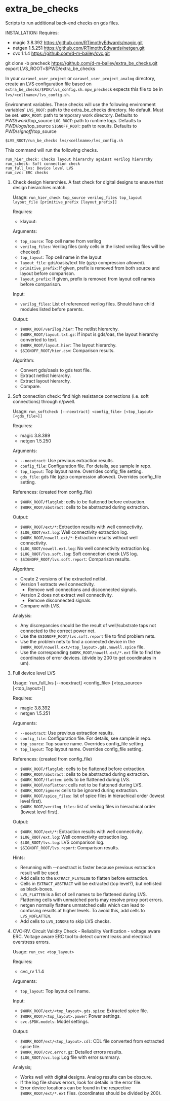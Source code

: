 # extra_be_checks
Scripts to run additional back-end checks on gds files.

INSTALLATION:
Requires:
- magic 3.8.392  https://github.com/RTimothyEdwards/magic.git
- netgen 1.5.251  https://github.com/RTimothyEdwards/netgen.git
- cvc 1.1.4  https://github.com/d-m-bailey/cvc.git

git clone -b precheck https://github.com/d-m-bailey/extra_be_checks.git
export LVS_ROOT=$PWD/extra_be_checks

In your `caravel_user_project` or `caravel_user_project_analog` directory,
create an LVS configuration file based on `extra_be_checks/$PDK/lvs_config.sh`.
`mpw_precheck` expects this file to be in `lvs/<cellname>/lvs_config.sh`.

Environment variables.
These checks will use the following environment variables'
`LVS_ROOT`: path to the extra_be_checks directory. No default. Must be set.
`WORK_ROOT`: path to temporary work directory. Defaults to $PWD/work/$top_source
`LOG_ROOT`: path to runtime logs. Defaults to $PWD/logs/$top_source
`SIGNOFF_ROOT`: path to results. Defaults to $PWD/signoff/$top_source


```
$LVS_ROOT/run_be_checks lvs/<cellname>/lvs_config.sh
```
This command will run the following checks.
```
run_hier_check: Checks layout hierarchy against verilog hierarchy
run_scheck: Soft connection check
run_full_lvs: Device level LVS
run_cvc: ERC checks
```

1. Check design hierarchies. A fast check for digital designs to ensure that design hierarchies match.

   Usage: `run_hier_check top_source verilog_files top_layout layout_file [primitive_prefix [layout_prefix]]`

   Requires:
   - klayout:

   Arguments:
   - `top_source`: Top cell name from verilog
   - `verilog_files`: Verilog files (only cells in the listed verilog files will be checked)
   - `top_layout`: Top cell name in the layout
   - `layout_file`: gds/oasis/text file (gzip compression allowed).
   - `primitive_prefix`: If given, prefix is removed from both source and layout before comparison.
   - `layout_prefix`: If given, prefix is removed from layout cell names before comparison.

   Input:
   - `verilog_files`: List of referenced verilog files. Should have child modules listed before parents.

   Output:
   - `$WORK_ROOT/verilog.hier`: The netlist hierarchy.
   - `$WORK_ROOT/layout.txt.gz`: If input is gds/oas, the layout hierarchy converted to text.
   - `$WORK_ROOT/layout.hier`: The layout hierarchy.
   - `$SIGNOFF_ROOT/hier.csv`: Comparison results.

   Algorithm:
   - Convert gds/oasis to gds text file.
   - Extract netlist hierarchy.
   - Extract layout hierarchy.
   - Compare. 

2. Soft connection check: find high resistance connections (i.e. soft connections) through n/pwell.

   Usage:
   `run_softcheck [--noextract] <config_file> [<top_layout> [<gds_file>]]`

   Requires:
   - magic 3.8.389
   - netgen 1.5.250

   Arguments:
   - `--noextract`: Use previous extraction results.
   - `config_file`: Configuration file. For details, see sample in repo.
   - `top_layout`: Top layout name. Overrides config_file setting.
   - `gds_file`: gds file (gzip compression allowed). Overrides config_file setting.

   References: (created from config_file)
   - `$WORK_ROOT/flatglob`: cells to be flattened before extraction.
   - `$WORK_ROOT/abstract`: cells to be abstracted during extraction.

   Output:
   - `$WORK_ROOT/ext/*`: Extraction results with well connectivity.
   - `$LOG_ROOT/ext.log`: Well connectivity extraction log. 
   - `$WORK_ROOT/nowell.ext/*`: Extraction results without well connectivity.
   - `$LOG_ROOT/nowell.ext.log`: No well connectivity extraction log. 
   - `$LOG_ROOT/lvs.soft.log`: Soft connection check LVS log.
   - `$SIGNOFF_ROOT/lvs.soft.report`: Comparison results.

   Algorithm:
   - Create 2 versions of the extracted netlist.
   - Version 1 extracts well connectivity.
     - Remove well connections and disconnected signals.
   - Version 2 does not extract well connectivity.
     - Remove disconnected signals.
   - Compare with LVS.

   Analysis:
   - Any discrepancies should be the result of well/substrate taps not connected to the correct power net.
   - Use the `$SIGNOFF_ROOT/lvs.soft.report` file to find problem nets.
   - Use the problem nets to find a connected device in the `$WORK_ROOT/nowell.ext/<top_layout>.gds.nowell.spice` file.
   - Use the corresponding `$WORK_ROOT/nowell.ext/*.ext` file to find the coordinates of error devices. (divide by 200 to get coordinates in um).

3. Full device level LVS

   Usage: `run_full_lvs [--noextract] <config_file> [<top_source> [<top_layout>]]

   Requires:
   - magic 3.8.392
   - netgen 1.5.251

   Arguments:
   - `--noextract`: Use previous extraction results.
   - `config_file`: Configuration file. For details, see sample in repo.
   - `top_source`: Top source name. Overrides config_file setting.
   - `top_layout`: Top layout name. Overrides config_file setting.
  
   References: (created from config_file)
   - `$WORK_ROOT/flatglob`: cells to be flattened before extraction.
   - `$WORK_ROOT/abstract`: cells to be abstracted during extraction.
   - `$WORK_ROOT/flatten`: cells to be flattened during LVS.
   - `$WORK_ROOT/noflatten`: cells not to be flattened during LVS.
   - `$WORK_ROOT/ignore`: cells to be ignored during extraction.
   - `$WORK_ROOT/spice_files`: list of spice files in hierachical order (lowest level first).
   - `$WORK_ROOT/verilog_files`: list of verilog files in hierachical order (lowest level first).

   Output:
   - `$WORK_ROOT/ext/*`: Extraction results with well connectivity.
   - `$LOG_ROOT/ext.log`: Well connectivity extraction log. 
   - `$LOG_ROOT/lvs.log`: LVS comparison log.
   - `$SIGNOFF_ROOT/lvs.report`: Comparison results.

   Hints:
   - Rerunning with --noextract is faster because previous extraction result will be used.
   - Add cells to the `EXTRACT_FLATGLOB` to flatten before extraction.
   - Cells in `EXTRACT_ABSTRACT` will be extracted (top level?), but netlisted as black-boxes. 
   - `LVS_FLATTEN` is a list of cell names to be flattened during LVS. 
     Flattening cells with unmatched ports may resolve proxy port errors.
   - netgen normally flattens unmatched cells which can lead to confusing results at higher levels.
     To avoid this, add cells to `LVS_NOFLATTEN`.
   - Add cells to `LVS_IGNORE` to skip LVS checks.

4. CVC-RV. Circuit Validity Check - Reliability Verification - voltage aware ERC.
   Voltage aware ERC tool to detect current leaks and electrical overstress errors.

   Usage: `run_cvc <top_layout>`

   Requires:
   - cvc_rv 1.1.4

   Arguments:
   - `top_layout`: Top layout cell name.

   Input:
   - `$WORK_ROOT/ext/<top_layout>.gds.spice`: Extracted spice file.
   - `$WORK_ROOT/<top_layout>.power`: Power settings.
   - `cvc.$PDK.models`: Model settings.

   Output:
   - `$WORK_ROOT/ext/<top_layout>.cdl`: CDL file converted from extracted spice file.
   - `$WORK_ROOT/cvc.error.gz`: Detailed errors results.
   - `$LOG_ROOT/cvc.log`: Log file with error summary.

   Analysis;
   - Works well with digital designs. Analog results can be obscure.
   - If the log file shows errors, look for details in the error file.
   - Error device locations can be found in the respective `$WORK_ROOT/ext/*.ext` files. (coordinates should be divided by 200).


